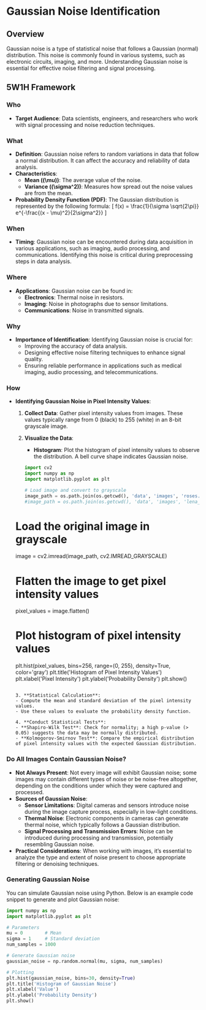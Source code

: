 # Gaussian Noise Identification

## Overview
Gaussian noise is a type of statistical noise that follows a Gaussian (normal) distribution. This noise is commonly found in various systems, such as electronic circuits, imaging, and more. Understanding Gaussian noise is essential for effective noise filtering and signal processing.

## 5W1H Framework

### Who
- **Target Audience**: Data scientists, engineers, and researchers who work with signal processing and noise reduction techniques.

### What
- **Definition**: Gaussian noise refers to random variations in data that follow a normal distribution. It can affect the accuracy and reliability of data analysis.
- **Characteristics**:
  - **Mean (\(\mu\))**: The average value of the noise.
  - **Variance (\(\sigma^2\))**: Measures how spread out the noise values are from the mean.
- **Probability Density Function (PDF)**:
  The Gaussian distribution is represented by the following formula:
  \[
  f(x) = \frac{1}{\sigma \sqrt{2\pi}} e^{-\frac{(x - \mu)^2}{2\sigma^2}}
  \]

### When
- **Timing**: Gaussian noise can be encountered during data acquisition in various applications, such as imaging, audio processing, and communications. Identifying this noise is critical during preprocessing steps in data analysis.

### Where
- **Applications**: Gaussian noise can be found in:
  - **Electronics**: Thermal noise in resistors.
  - **Imaging**: Noise in photographs due to sensor limitations.
  - **Communications**: Noise in transmitted signals.

### Why
- **Importance of Identification**: Identifying Gaussian noise is crucial for:
  - Improving the accuracy of data analysis.
  - Designing effective noise filtering techniques to enhance signal quality.
  - Ensuring reliable performance in applications such as medical imaging, audio processing, and telecommunications.

### How
- **Identifying Gaussian Noise in Pixel Intensity Values**:
  
  1. **Collect Data**: Gather pixel intensity values from images. These values typically range from 0 (black) to 255 (white) in an 8-bit grayscale image.
  
  2. **Visualize the Data**: 
     - **Histogram**: Plot the histogram of pixel intensity values to observe the distribution. A bell curve shape indicates Gaussian noise.
     ```python
     import cv2
     import numpy as np
     import matplotlib.pyplot as plt

     # Load image and convert to grayscale
     image_path = os.path.join(os.getcwd(), 'data', 'images', 'roses.jpg')
     #image_path = os.path.join(os.getcwd(), 'data', 'images', 'lena_color.jpg')

    # Load the original image in grayscale
     image = cv2.imread(image_path, cv2.IMREAD_GRAYSCALE)

     # Flatten the image to get pixel intensity values
     pixel_values = image.flatten()

     # Plot histogram of pixel intensity values
     plt.hist(pixel_values, bins=256, range=(0, 255), density=True, color='gray')
     plt.title('Histogram of Pixel Intensity Values')
     plt.xlabel('Pixel Intensity')
     plt.ylabel('Probability Density')
     plt.show()
     ```

  3. **Statistical Calculation**:
     - Compute the mean and standard deviation of the pixel intensity values.
     - Use these values to evaluate the probability density function.
  
  4. **Conduct Statistical Tests**:
     - **Shapiro-Wilk Test**: Check for normality; a high p-value (> 0.05) suggests the data may be normally distributed.
     - **Kolmogorov-Smirnov Test**: Compare the empirical distribution of pixel intensity values with the expected Gaussian distribution.

### Do All Images Contain Gaussian Noise?
- **Not Always Present**: Not every image will exhibit Gaussian noise; some images may contain different types of noise or be noise-free altogether, depending on the conditions under which they were captured and processed.
- **Sources of Gaussian Noise**:
  - **Sensor Limitations**: Digital cameras and sensors introduce noise during the image capture process, especially in low-light conditions.
  - **Thermal Noise**: Electronic components in cameras can generate thermal noise, which typically follows a Gaussian distribution.
  - **Signal Processing and Transmission Errors**: Noise can be introduced during processing and transmission, potentially resembling Gaussian noise.
- **Practical Considerations**: When working with images, it’s essential to analyze the type and extent of noise present to choose appropriate filtering or denoising techniques.

### Generating Gaussian Noise
You can simulate Gaussian noise using Python. Below is an example code snippet to generate and plot Gaussian noise:

```python
import numpy as np
import matplotlib.pyplot as plt

# Parameters
mu = 0        # Mean
sigma = 1     # Standard deviation
num_samples = 1000

# Generate Gaussian noise
gaussian_noise = np.random.normal(mu, sigma, num_samples)

# Plotting
plt.hist(gaussian_noise, bins=30, density=True)
plt.title('Histogram of Gaussian Noise')
plt.xlabel('Value')
plt.ylabel('Probability Density')
plt.show()
```
